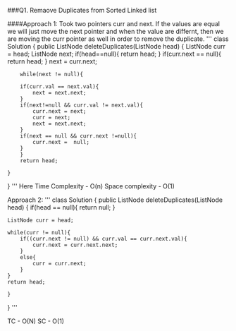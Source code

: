 ###Q1. Remaove Duplicates from Sorted Linked list 

####Approach 1: Took two pointers curr and next. If the values are equal we will just move the next pointer and when the value are differnt, then we are moving the curr pointer as well in order to remove the duplicate.
''' 
class Solution {
    public ListNode deleteDuplicates(ListNode head) {
        ListNode curr = head;
        ListNode next;
        if(head==null){
            return head;
        }
        if(curr.next == null){
            return head;
        }
         next = curr.next;

        while(next != null){

        if(curr.val == next.val){
            next = next.next;
        }
        if(next!=null && curr.val != next.val){
            curr.next = next;
            curr = next;
            next = next.next;
        }
        if(next == null && curr.next !=null){
            curr.next =  null;
        }
        }
        return head;
        
    }
}
'''
Here Time Complexity - O(n)
    Space complexity - O(1)

Approach 2: 
'''
class Solution {
    public ListNode deleteDuplicates(ListNode head) {
    if(head == null){
        return null;
    }

    ListNode curr = head;

    while(curr != null){
        if((curr.next != null) && curr.val == curr.next.val){
            curr.next = curr.next.next;
        }
        else{
            curr = curr.next;
        }
    }
    return head;
        
    }
}
'''

TC - O(N)
SC - O(1)

